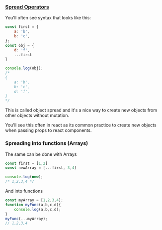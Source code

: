 ### [Spread Operators](https://developer.mozilla.org/en/docs/Web/JavaScript/Reference/Operators/Spread_operator)

You'll often see syntax that looks like this:
```js
const first = {
    a: 'b',
    b: 'c',
};
const obj = {
    d: 'f',
    ...first
}

console.log(obj);
/*
{
    a: 'b',
    b: 'c',
    d: 'f',
}
*/
```
This is called object spread and it's a nice way to create new objects from other objects without mutation.

You'll see this often in react as its common practice to create new objects when passing props to react components.

### Spreading into functions (Arrays)

The same can be done with Arrays
```js
const first = [1,2]
const newArray = [...first, 3,4]

console.log(new);
/* 1,2,3,4 */
```

And into functions

```js
const myArray = [1,2,3,4];
function myFunc(a,b,c,d){
    console.log(a,b,c,d);
}
myFunc(...myArray);
// 1,2,3,4
```